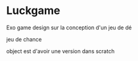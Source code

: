 # Luckgame
Exo game design sur la conception d'un jeu de dé


jeu de chance 

object est d'avoir une version dans scratch
